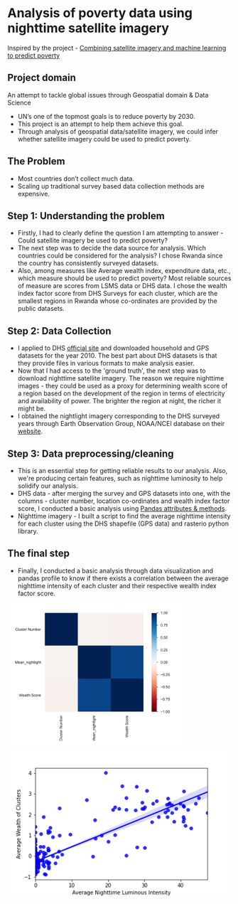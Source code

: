 # Analysis of poverty data using nighttime satellite imagery

Inspired by the project - [Combining satellite imagery and machine learning to predict poverty](http://sustain.stanford.edu/predicting-poverty)

## Project domain
An attempt to tackle global issues through Geospatial domain & Data Science
- UN’s one of the topmost goals is to reduce poverty by 2030.
- This project is an attempt to help them achieve this goal. 
- Through analysis of geospatial data/satellite imagery, we could infer whether satellite imagery could be used to predict poverty.

## The Problem
- Most countries don’t collect much data.
- Scaling up traditional survey based data collection methods are expensive.

## Step 1: Understanding the problem
- Firstly, I had to clearly define the question I am attempting to answer - Could satellite imagery be used to predict poverty?
- The next step was to decide the data source for analysis. Which countries could be considered for the analysis? I chose Rwanda since the country has consistently surveyed datasets.
- Also, among measures like Average wealth index, expenditure data, etc., which measure should be used to predict poverty? Most reliable sources of measure are scores from LSMS data or DHS data. I chose the wealth index factor score from DHS Surveys for each cluster, which are the smallest regions in Rwanda whose co-ordinates are provided by the public datasets.

## Step 2: Data Collection
- I applied to DHS [official site](https://dhsprogram.com/Data/) and downloaded household and GPS datasets for the year 2010. The best part about DHS datasets is that they provide files in various formats to make analysis easier.
- Now that I had access to the 'ground truth', the next step was to download nighttime satellite imagery. The reason we require nighttime images - they could be used as a proxy for determining wealth score of a region based on the development of the region in terms of electricity and availability of power. The brighter the region at night, the richer it might be.
- I obtained the nightlight imagery corresponding to the DHS surveyed years through Earth Observation Group, NOAA/NCEI database on their [website](https://eogdata.mines.edu/dmsp/downloadV4composites.html).

## Step 3: Data preprocessing/cleaning
- This is an essential step for getting reliable results to our analysis. Also, we're producing certain features, such as nighttime luminosity to help solidify our analysis.
- DHS data - after merging the survey and GPS datasets into one, with the columns - cluster number, location co-ordinates and wealth index factor score, I conducted a basic analysis using [Pandas attributes & methods](https://pandas.pydata.org/docs/user_guide/index.html).
- Nighttime imagery - I built a script to find the average nighttime intensity for each cluster using the DHS shapefile (GPS data) and rasterio python library.

## The final step
- Finally, I conducted a basic analysis through data visualization and pandas profile to know if there exists a correlation between the average nighttime intensity of each cluster and their respective wealth index factor score.

<p float="left">
  <img src="https://github.com/aishwaryawahane/poverty_predictor/blob/main/graphs/Rwanda/Correlation.png" width="400" />
  <img src="https://github.com/aishwaryawahane/poverty_predictor/blob/main/graphs/Rwanda/wealthscore_luminosity.png" width="500" />
</p>
